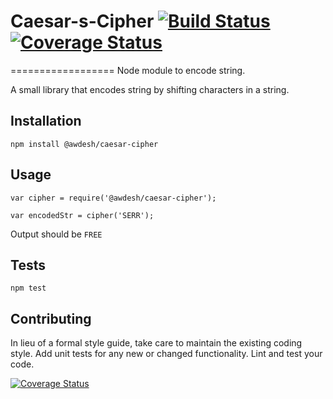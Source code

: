 # Caesar-s-Cipher  [![Build Status](https://travis-ci.org/Awdesh/Caesar-s-Cipher.svg?branch=master)](https://travis-ci.org/Awdesh/Caesar-s-Cipher) [![Coverage Status](https://coveralls.io/repos/Awdesh/Caesar-s-Cipher/badge.svg?branch=master&service=github)](https://coveralls.io/github/Awdesh/Caesar-s-Cipher?branch=master)
==================
Node module to encode string. 

A small library that encodes string by shifting characters in a string.

## Installation

  `npm install @awdesh/caesar-cipher`

## Usage

    var cipher = require('@awdesh/caesar-cipher');

    var encodedStr = cipher('SERR');
  
  
  Output should be `FREE`


## Tests

  `npm test`

## Contributing

In lieu of a formal style guide, take care to maintain the existing coding style. Add unit tests for any new or changed functionality. Lint and test your code.

[![Coverage Status](https://coveralls.io/repos/Awdesh/number-formatter/badge.svg?branch=master&service=github)](https://coveralls.io/github/Awdesh/number-formatter?branch=master)
